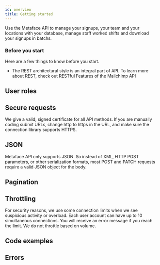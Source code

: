 ```yaml
---
id: overview
title: Getting started
---
```


Use the Metaface API to manage your signups, your team and your locations with your database,
manage staff worked shifts and download your signups in batchs.

### Before you start

Here are a few things to know before you start.

* The REST architectural style is an integral part of API. To learn more about REST, check out RESTful Features of the Mailchimp API

## User roles

## Secure requests

We give a valid, signed certificate for all API methods. If you are manually coding submit URLs, change http to https in the URL, and make sure the connection library supports HTTPS.

## JSON

Metaface API only supports JSON. So instead of XML, HTTP POST parameters, or other serialization formats, most POST and PATCH requests require a valid JSON object for the body.

## Pagination


## Throttling

For security reasons, we use some connection limits when we see suspicious activity or overload. Each user account can have up to 10 simultaneous connections. You will receive an error message if you reach the limit. We do not throttle based on volume.

## Code examples

## Errors

